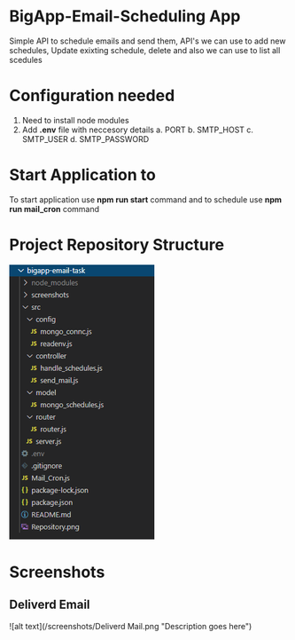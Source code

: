 # BigApp-Email-Scheduling App
Simple API to schedule emails and send them, API's we can use to add new schedules, Update exixting schedule, delete and also we can use to list all scedules 

# Configuration needed
 1. Need to install node modules
 2. Add **.env** file with neccesory details
    a. PORT
    b. SMTP_HOST
    c. SMTP_USER
    d. SMTP_PASSWORD

# Start Application to
To start application use **npm run start** command and to schedule use **npm run mail_cron** command

# Project Repository Structure
![alt text](/screenshots/Repository.png "Repository Details")

# Screenshots

## Deliverd Email
![alt text](/screenshots/Deliverd Mail.png "Description goes here")
